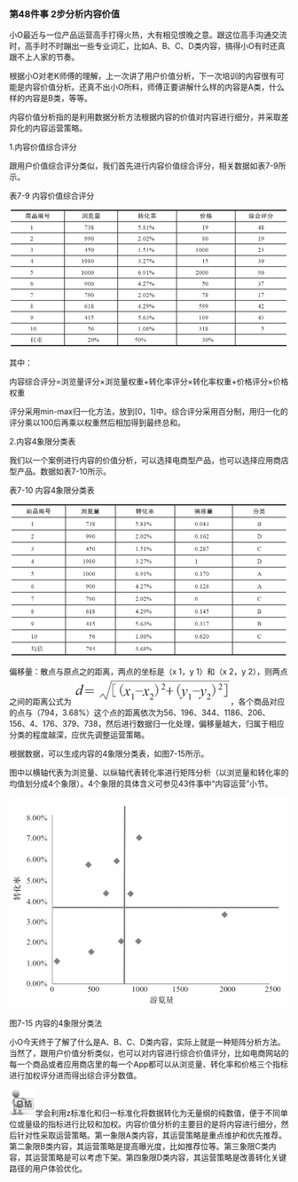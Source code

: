### 第48件事 2步分析内容价值

小O最近与一位产品运营高手打得火热，大有相见恨晚之意。跟这位高手沟通交流时，高手时不时蹦出一些专业词汇，比如A、B、C、D类内容，搞得小O有时还真跟不上人家的节奏。

根据小O对老K师傅的理解，上一次讲了用户价值分析，下一次培训的内容很有可能是内容价值分析。还真不出小O所料，师傅正要讲解什么样的内容是A类，什么样的内容是B类，等等。

内容价值分析指的是利用数据分析方法根据内容的价值对内容进行细分，并采取差异化的内容运营策略。

1.内容价值综合评分

跟用户价值综合评分类似，我们首先进行内容价值综合评分，相关数据如表7-9所示。

表7-9 内容价值综合评分

![](images/image01713_jpeg)

其中：

内容综合评分=浏览量评分×浏览量权重+转化率评分×转化率权重+价格评分×价格权重

评分采用min-max归一化方法，放到[0，1]中。综合评分采用百分制，用归一化的评分乘以100后再乘以权重然后相加得到最终总和。

2.内容4象限分类表

我们以一个案例进行内容的价值分析，可以选择电商型产品，也可以选择应用商店型产品。数据如表7-10所示。

表7-10 内容4象限分类表

![](images/image01714_jpeg)

偏移量：散点与原点之的距离，两点的坐标是（x 1，y 1）和（x 2，y 2），则两点之间的距离公式为 ![](images/image01715_jpeg)，各个商品对应的点与（794，3.68%）这个点的距离依次为56、196、344、1186、206、156、4、176、379、738，然后进行数据归一化处理，偏移量越大，归属于相应分类的程度越深，应优先调整运营策略。

根据数据，可以生成内容的4象限分类表，如图7-15所示。

图中以横轴代表为浏览量、以纵轴代表转化率进行矩阵分析（以浏览量和转化率的均值划分成4个象限）。4个象限的具体含义可参见43件事中“内容运营”小节。

![](images/image01716_jpeg)

图7-15 内容的4象限分类法

小O今天终于了解了什么是A、B、C、D类内容，实际上就是一种矩阵分析方法。当然了，跟用户价值分析类似，也可以对内容进行综合价值评分，比如电商网站的每一个商品或者应用商店里的每一个App都可以从浏览量、转化率和价格三个指标进行加权评分进而得出综合评分数值。

![](images/image01717_jpeg)学会利用z标准化和归一标准化将数据转化为无量纲的纯数值，便于不同单位或量级的指标进行比较和加权。内容价值分析的主要目的是将内容进行细分，然后针对性采取运营策略。第一象限A类内容，其运营策略是重点维护和优先推荐。第二象限B类内容，其运营策略是提高曝光度，比如推荐位等。第三象限C类内容，其运营策略是可以考虑下架。第四象限D类内容，其运营策略是改善转化关键路径的用户体验优化。
